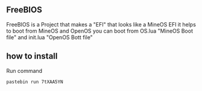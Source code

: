 ## FreeBIOS

FreeBIOS is a Project that makes a "EFI" that looks like a MineOS EFI
it helps to boot from MineOS and OpenOS
you can boot from OS.lua "MineOS Boot file" and init.lua "OpenOS Bott file"

## how to install
Run command

	pastebin run 7tXAA5YN
